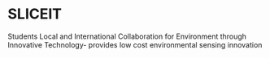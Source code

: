 # SLICEIT
Students Local and International Collaboration for Environment through Innovative Technology- provides low cost environmental sensing innovation
